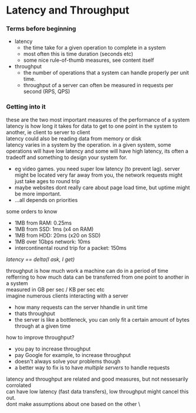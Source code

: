 # Latency and Throughput

### Terms before beginning
- latency
  - the time take for a given operation to complete in a system
  - most often this is time duration (seconds etc)
  - some nice rule-of-thumb measures, see content itself
- throughput
  - the number of operations that a system can handle properly per unit time.
  - throughput of a server can often be measured in requests per second (RPS, QPS)

### Getting into it
these are the two most important measures of the performance of a system \
latency is how long it takes for data to get to one point in the system to another, ie client to server to client \
latency could also be reading data from memory or disk \
latency varies in a system by the operation. in a given system, some operations will have low latency and some will have high latency, its often a tradeoff and something to design your system for.
- eg video games. you need super low latency (to prevent lag). server might be located very far away from you, the network requests might just take ages to round trip
- maybe websites dont really care about page load time, but uptime might be more important.
- ...all depends on priorities

some orders to know
- 1MB from RAM: 0.25ms
- 1MB from SSD: 1ms (x4 on RAM)
- 1MB from HDD: 20ms (x20 on SSD)
- 1MB over 1Gbps network: 10ms
- intercontinental round trip for a packet: 150ms

*latency == delta(I ask, I get)*

throughput is how much work a machine can do in a period of time \
refferring to how much data can be transferred from one point to another in a system \
measured in GB per sec / KB per sec etc \
imagine numerous clients interacting with a server
- how many requests can the server hhandle in unit time
- thats throughput
- the server is like a bottleneck, you can only fit a certain amount of bytes through at a given time

how to improve throughput?
- you pay to increase throughput
- pay Google for example, to increase throughput
- doesn't always solve your problems though
- a better way to fix is to have *multiple servers* to handle requests

latency and throughput are related and good measures, but not nessesarily corrolated \
can have low latency (fast data transfers), low throughput might cancel this out. \
dont make assumptions about one based on the other \
